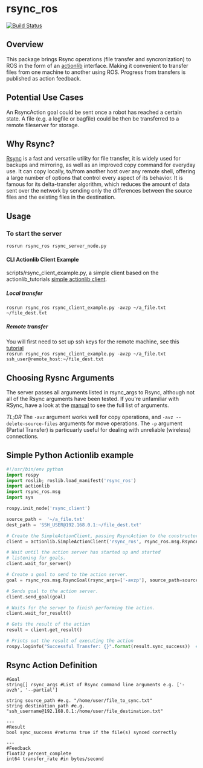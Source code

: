 # rsync_ros 
[![Build Status](http://build.ros.org/buildStatus/icon?job=Jdev__rsync_ros__ubuntu_trusty_amd64&build=3)](http://build.ros.org/job/Jdev__rsync_ros__ubuntu_trusty_amd64/3/)

## Overview
This package brings Rsync operations (file transfer and syncronization) to ROS in the form of an [actionlib](http://wiki.ros.org/actionlib) interface. Making it convenient to transfer files from one machine to another using ROS. Progress from transfers is published as action feedback.

## Potential Use Cases
An RsyncAction goal could be sent once a robot has reached a certain state. A file (e.g. a logfile or bagfile) could be then be transferred to a remote fileserver for storage.

## Why Rsync?
[Rsync](http://linux.die.net/man/1/rsync) is a fast and versatile utility for file transfer, it is widely used for backups and mirroring, as well as an improved copy command for everyday use. It can copy locally, to/from another host over any remote shell, offering a large number of options that control every aspect of its behavior. It is famous for its delta-transfer algorithm, which reduces the amount of data sent over the network by sending only the differences between the source files and the existing files in the destination.

## Usage

### To start the server
`rosrun rsync_ros rsync_server_node.py`

#### CLI Actionlib Client Example
scripts/rsync_client_example.py, a simple client based on the actionlib_tutorials [simple actionlib client](http://wiki.ros.org/actionlib_tutorials/Tutorials/Writing%20a%20Simple%20Action%20Client%20%28Python%29).

##### Local transfer
`rosrun rsync_ros rsync_client_example.py -avzp ~/a_file.txt ~/file_dest.txt`

##### Remote transfer
You will first need to set up ssh keys for the remote machine, see this [tutorial](https://www.digitalocean.com/community/tutorials/how-to-set-up-ssh-keys--2)  
`rosrun rsync_ros rsync_client_example.py -avzp ~/a_file.txt ssh_user@remote_host:~/file_dest.txt`

## Choosing Rysnc Arguments
The server passes all arguments listed in rsync_args to Rsync, although not all of the Rsync arguments have been tested. If you're unfamiliar with RSync, have a look at the [manual](http://linux.die.net/man/1/rsync) to see the full list of arguments.

*TL;DR* The `-avz` argument works well for copy operations, and `-avz --delete-source-files` arguments for move operations. The `-p` argument (Partial Transfer) is particuarly useful for dealing with unreliable (wireless) connections.


## Simple Python Actionlib example  
``` python
#!/usr/bin/env python
import rospy
import roslib; roslib.load_manifest('rsync_ros')
import actionlib
import rsync_ros.msg
import sys

rospy.init_node('rsync_client')

source_path =  '~/a_file.txt'
dest_path = 'SSH_USER@192.168.0.1:~/file_dest.txt'

# Create the SimpleActionClient, passing RsyncAction to the constructor.
client = actionlib.SimpleActionClient('rsync_ros', rsync_ros.msg.RsyncAction)

# Wait until the action server has started up and started
# listening for goals.
client.wait_for_server()

# Create a goal to send to the action server.
goal = rsync_ros.msg.RsyncGoal(rsync_args=['-avzp'], source_path=source_path, destination_path=dest_path)

# Sends goal to the action server.
client.send_goal(goal)

# Waits for the server to finish performing the action.
client.wait_for_result()

# Gets the result of the action
result = client.get_result()

# Prints out the result of executing the action
rospy.loginfo("Successful Transfer: {}".format(result.sync_success))  # An RsyncResult
```

## Rsync Action Definition
```
#Goal
string[] rsync_args #List of Rsync command line arguments e.g. ['-avzh', '--partial']
                    
string source_path #e.g. "/home/user/file_to_sync.txt"
string destination_path #e.g. "ssh_username@192.168.0.1:/home/user/file_destination.txt"

---
#Result
bool sync_success #returns true if the file(s) synced correctly

---
#Feedback
float32 percent_complete
int64 transfer_rate #in bytes/second
```
